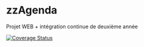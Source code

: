 # zzAgenda
Projet WEB + intégration continue de deuxième année

[![Coverage Status](https://coveralls.io/repos/github/thfiliol1/zzAgenda/badge.svg?branch=master)](https://coveralls.io/github/thfiliol1/zzAgenda?branch=master)